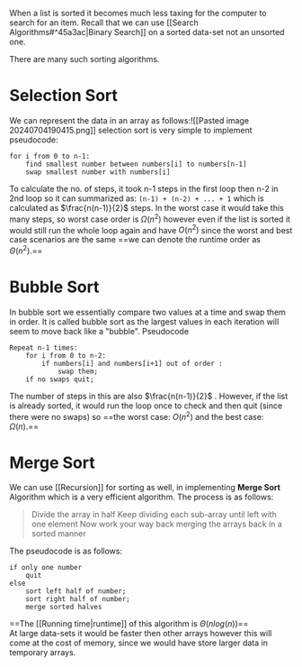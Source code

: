 When a list is sorted it becomes much less taxing for the computer to search for an item. Recall that we can use [[Search Algorithms#^45a3ac|Binary Search]] on a sorted data-set not an unsorted one.

There are many such sorting algorithms.

# Selection Sort
We can represent the data in an array as follows:![[Pasted image 20240704190415.png]]
selection sort is very simple to implement
pseudocode:
```
for i from 0 to n-1:
	find smallest number between numbers[i] to numbers[n-1]
	swap smallest number with numbers[i]
```
To calculate the no. of steps, it took n-1 steps in the first loop then n-2 in 2nd loop so it can summarized as:
`(n-1) + (n-2) + ... + 1`
which is calculated as $\frac{n(n-1)}{2}$ steps. In the worst case it would take this many steps, so worst case order is $\Omega(n^2)$ however even if the list is sorted it would still run the whole loop again and have $O(n^2)$ since the worst and best case scenarios are the same ==we can denote the runtime order as $\Theta(n^2)$.==
# Bubble Sort
In bubble sort we essentially compare two values at a time and swap them in order. It is called bubble sort as the largest values in each iteration will seem to move back like a "bubble".
Pseudocode
```
Repeat n-1 times:
	for i from 0 to n-2:
		if numbers[i] and numbers[i+1] out of order :
			swap them;
	if no swaps quit;
```
The number of steps in this are also $\frac{n(n-1)}{2}$ . However, if the list is already sorted, it would run the loop once to check and then quit (since there were no swaps) so ==the worst case: $O(n^2)$ and the best case: $\Omega(n)$.==

# Merge Sort

We can use [[Recursion]] for sorting as well, in implementing **Merge Sort** Algorithm which is a very efficient algorithm.
The process is as follows:
>Divide the array in half
>Keep dividing each sub-array until left with one element
>Now work your way back merging the arrays back in a sorted manner

The pseudocode is as follows:
```
if only one number
	quit
else
	sort left half of number;
	sort right half of number;
	merge sorted halves
```

==The [[Running time|runtime]] of this algorithm is $\Theta(nlog(n))$==  
At large data-sets it would be faster then other arrays however this will come at the cost of memory, since we would have store larger data in temporary arrays. 